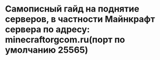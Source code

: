 # Самописный гайд на поднятие серверов, в частности Майнкрафт сервера по адресу: minecraftorgcom.ru(порт по умолчанию 25565)